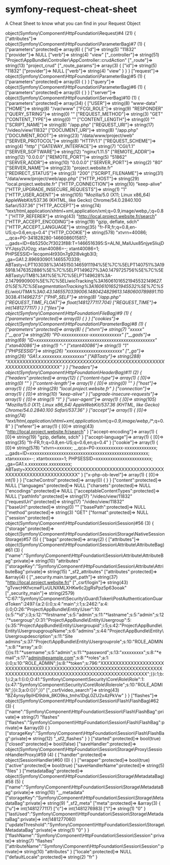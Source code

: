 # symfony-request-cheat-sheet
A Cheat Sheet to know what you can find in your Request Object


object(Symfony\Component\HttpFoundation\Request)#4 (21) {
  ["attributes"]=>
  object(Symfony\Component\HttpFoundation\ParameterBag)#7 (1) {
    ["parameters":protected]=>
    array(6) {
      ["id"]=>
      string(5) "11832"
      ["provider"]=>
      NULL
      ["verb"]=>
      string(4) "view"
      ["_controller"]=>
      string(51) "Project\AppBundle\Controller\AppController::crudAction"
      ["_route"]=>
      string(13) "project_crud"
      ["_route_params"]=>
      array(3) {
        ["id"]=>
        string(5) "11832"
        ["provider"]=>
        NULL
        ["verb"]=>
        string(4) "view"
      }
    }
  }
  ["request"]=>
  object(Symfony\Component\HttpFoundation\ParameterBag)#5 (1) {
    ["parameters":protected]=>
    array(0) {
    }
  }
  ["query"]=>
  object(Symfony\Component\HttpFoundation\ParameterBag)#6 (1) {
    ["parameters":protected]=>
    array(0) {
    }
  }
  ["server"]=>
  object(Symfony\Component\HttpFoundation\ServerBag)#10 (1) {
    ["parameters":protected]=>
    array(34) {
      ["USER"]=>
      string(8) "www-data"
      ["HOME"]=>
      string(8) "/var/www"
      ["FCGI_ROLE"]=>
      string(9) "RESPONDER"
      ["QUERY_STRING"]=>
      string(0) ""
      ["REQUEST_METHOD"]=>
      string(3) "GET"
      ["CONTENT_TYPE"]=>
      string(0) ""
      ["CONTENT_LENGTH"]=>
      string(0) ""
      ["SCRIPT_NAME"]=>
      string(8) "/app.php"
      ["REQUEST_URI"]=>
      string(17) "/video/view/11832"
      ["DOCUMENT_URI"]=>
      string(8) "/app.php"
      ["DOCUMENT_ROOT"]=>
      string(23) "/data/www/project/web"
      ["SERVER_PROTOCOL"]=>
      string(8) "HTTP/1.1"
      ["REQUEST_SCHEME"]=>
      string(4) "http"
      ["GATEWAY_INTERFACE"]=>
      string(7) "CGI/1.1"
      ["SERVER_SOFTWARE"]=>
      string(12) "nginx/1.11.5"
      ["REMOTE_ADDR"]=>
      string(12) "0.0.0.0"
      ["REMOTE_PORT"]=>
      string(5) "51862"
      ["SERVER_ADDR"]=>
      string(10) "0.0.0.0"
      ["SERVER_PORT"]=>
      string(2) "80"
      ["SERVER_NAME"]=>
      string(23) "project.website.fr"
      ["REDIRECT_STATUS"]=>
      string(3) "200"
      ["SCRIPT_FILENAME"]=>
      string(31) "/data/www/project/web/app.php"
      ["HTTP_HOST"]=>
      string(29) "local.project.website.fr"
      ["HTTP_CONNECTION"]=>
      string(10) "keep-alive"
      ["HTTP_UPGRADE_INSECURE_REQUESTS"]=>
      string(1) "1"
      ["HTTP_USER_AGENT"]=>
      string(105) "Mozilla/5.0 (X11; Linux x86_64) AppleWebKit/537.36 (KHTML, like Gecko) Chrome/54.0.2840.100 Safari/537.36"
      ["HTTP_ACCEPT"]=>
      string(74) "text/html,application/xhtml+xml,application/xml;q=0.9,image/webp,*/*;q=0.8"
      ["HTTP_REFERER"]=>
      string(43) "http://local.project.website.fr/search"
      ["HTTP_ACCEPT_ENCODING"]=>
      string(19) "gzip, deflate, sdch"
      ["HTTP_ACCEPT_LANGUAGE"]=>
      string(35) "fr-FR,fr;q=0.8,en-US;q=0.6,en;q=0.4"
      ["HTTP_COOKIE"]=>
      string(578) "xtvrn=$40086$; __qca=P0-341828280-1466086015817; __gads=ID=6b5250c7f3023f88:T=1466516395:S=ALNI_MalUux85njyeSliujDVYJqsy2UOzg; xtan40086=-; xtant40086=1; PHPSESSID=1ecqomi4t930n7g92l8vkgb3l3; _ga=GA1.2.896930901.1465570339; ABTasty=LPT103038%3A145150.1465911194%5E%7C%5ELPT140751%3A195918.1476352886%5E%7C%5ELPT149627%3A0.1479725756%5E%7C%5EABTastyUTMB%3A1%5E%7C%5ELPT149628%3A-2.1479990900%5E%7C%5ELiwioTracking%3A16061016521945532*149627.0%5E%7C%5EsegmentationTracking%3A16061016521945532%5E%7C%5ELiwioUTMA%3A0.43.1465570339006.1480424829613.1480600789891.1*103038.41*149627.5"
      ["PHP_SELF"]=>
      string(8) "/app.php"
      ["REQUEST_TIME_FLOAT"]=>
      float(1481277117.704)
      ["REQUEST_TIME"]=>
      int(1481277117)
    }
  }
  ["files"]=>
  object(Symfony\Component\HttpFoundation\FileBag)#9 (1) {
    ["parameters":protected]=>
    array(0) {
    }
  }
  ["cookies"]=>
  object(Symfony\Component\HttpFoundation\ParameterBag)#8 (1) {
    ["parameters":protected]=>
    array(8) {
      ["xtvrn"]=>
      string(7) "$xxxxx$"
      ["__qca"]=>
      string(26) "P0-xxxxxxxxxxx-xxxxxxxxxxxxx"
      ["__gads"]=>
      string(69) "ID=xxxxxxxxxxxxxxxxxxxxxxxxxxxxxxxxxxxxxxxxxxxxxxxxx"
      ["xtan40086"]=>
      string(1) "-"
      ["xtant40086"]=>
      string(1) "1"
      ["PHPSESSID"]=>
      string(26) "xxxxxxxxxxxxxxxxxxxxxxx"
      ["_ga"]=>
      string(26) "GA1.x.xxxxxxxx.xxxxxxxxx"
      ["ABTasty"]=>
      string(288) "XXXXXXXXXXXXXXXXXXXXXXXXXXXXXXXXXXXXXXXXXXXXXXXXXXXXXXXXXXXXXXXXXXXXXX"
    }
  }
  ["headers"]=>
  object(Symfony\Component\HttpFoundation\HeaderBag)#11 (2) {
    ["headers":protected]=>
    array(12) {
      ["content-type"]=>
      array(1) {
        [0]=>
        string(0) ""
      }
      ["content-length"]=>
      array(1) {
        [0]=>
        string(0) ""
      }
      ["host"]=>
      array(1) {
        [0]=>
        string(29) "local.project.website.fr"
      }
      ["connection"]=>
      array(1) {
        [0]=>
        string(10) "keep-alive"
      }
      ["upgrade-insecure-requests"]=>
      array(1) {
        [0]=>
        string(1) "1"
      }
      ["user-agent"]=>
      array(1) {
        [0]=>
        string(105) "Mozilla/5.0 (X11; Linux x86_64) AppleWebKit/537.36 (KHTML, like Gecko) Chrome/54.0.2840.100 Safari/537.36"
      }
      ["accept"]=>
      array(1) {
        [0]=>
        string(74) "text/html,application/xhtml+xml,application/xml;q=0.9,image/webp,*/*;q=0.8"
      }
      ["referer"]=>
      array(1) {
        [0]=>
        string(43) "http://local.project.website.fr/search"
      }
      ["accept-encoding"]=>
      array(1) {
        [0]=>
        string(19) "gzip, deflate, sdch"
      }
      ["accept-language"]=>
      array(1) {
        [0]=>
        string(35) "fr-FR,fr;q=0.8,en-US;q=0.6,en;q=0.4"
      }
      ["cookie"]=>
      array(1) {
        [0]=>
        string(578) "xtvrn=$xxxxxx$; __qca=P0-xxxxxxxxxxx-xxxxxxxxxxxxx; __gads=ID=xxxxxxxxxxxxxxxxxxxxxxxxxxxxxxxxxxxxxxxxxxxxxxxxx; xtanxxxxxx=-; xtantxxxxxx=1; PHPSESSID=xxxxxxxxxxxxxxxxxxxxxxx; _ga=GA1.x.xxxxxxxx.xxxxxxxxx; ABTasty=XXXXXXXXXXXXXXXXXXXXXXXXXXXXXXXXXXXXXXXXXXXXXXXXXXXXXXXXXXXXXXXXXXXXXX"
      }
      ["x-php-ob-level"]=>
      array(1) {
        [0]=>
        int(1)
      }
    }
    ["cacheControl":protected]=>
    array(0) {
    }
  }
  ["content":protected]=>
  NULL
  ["languages":protected]=>
  NULL
  ["charsets":protected]=>
  NULL
  ["encodings":protected]=>
  NULL
  ["acceptableContentTypes":protected]=>
  NULL
  ["pathInfo":protected]=>
  string(17) "/video/view/11832"
  ["requestUri":protected]=>
  string(17) "/video/view/11832"
  ["baseUrl":protected]=>
  string(0) ""
  ["basePath":protected]=>
  NULL
  ["method":protected]=>
  string(3) "GET"
  ["format":protected]=>
  NULL
  ["session":protected]=>
  object(Symfony\Component\HttpFoundation\Session\Session)#56 (3) {
    ["storage":protected]=>
    object(Symfony\Component\HttpFoundation\Session\Storage\NativeSessionStorage)#57 (5) {
      ["bags":protected]=>
      array(2) {
        ["attributes"]=>
        object(Symfony\Component\HttpFoundation\Session\Attribute\AttributeBag)#61 (3) {
          ["name":"Symfony\Component\HttpFoundation\Session\Attribute\AttributeBag":private]=>
          string(10) "attributes"
          ["storageKey":"Symfony\Component\HttpFoundation\Session\Attribute\AttributeBag":private]=>
          string(15) "_sf2_attributes"
          ["attributes":protected]=>
          &array(4) {
            ["_security.main.target_path"]=>
            string(37) "http://local.project.website.fr/"
            ["_csrf/login"]=>
            string(43) "gTvwcHKfvcnwFLvULNXMLXHKw6c2jgRsPpz5p63ooak"
            ["_security_main"]=>
            string(2579) "C:67:"Symfony\Component\Security\Guard\Token\PostAuthenticationGuardToken":2497:{a:2:{i:0;s:4:"main";i:1;s:2462:"a:4:{i:0;O:26:"Project\AppBundle\Entity\User":10:{s:5:"*id";i:3;s:12:"*firstname";s:5:"admin";s:11:"*lastname";s:5:"admin";s:12:"*usergroup";O:31:"Project\AppBundle\Entity\Usergroup":5:{s:35:"Project\AppBundle\Entity\Usergroupid";i:5;s:42:"Project\AppBundle\Entity\UsergroupgroupName";s:6:"admins";s:44:"Project\AppBundle\Entity\Usergroupdescription";s:11:"Site admins";s:37:"Project\AppBundle\Entity\Usergrouprole";s:10:"ROLE_ADMIN";s:8:"*array";a:0:{}}s:11:"*username";s:5:"admin";s:11:"*password";s:13:"xxxxxxxxx";s:8:"*email";s:17:"admin@example.com";s:8:"*roles";a:1:{i:0;s:10:"ROLE_ADMIN";}s:8:"*token";s:796:"XXXXXXXXXXXXXXXXXXXXXXXXXXXXXXXXXXXXXXXXXXXXXXXXXXXXXXXXXXXXXXXXXXXXXXXXXXXXXXXXXXXXXXXXXXXXXXXXXXXXXXXXXXXXXXXXXXXXXXXX";}}i:1;b:1;i:2;a:1:{i:0;O:41:"Symfony\Component\Security\Core\Role\Role":1:{s:47:"Symfony\Component\Security\Core\Role\Rolerole";s:10:"ROLE_ADMIN";}}i:3;a:0:{}}";}}"
            ["_csrf/video_search"]=>
            string(43) "BZ4ynsy9pIHD9dnk_8KO9ks_tmhs1DgL0ZU2x4zPkVw"
          }
        }
        ["flashes"]=>
        object(Symfony\Component\HttpFoundation\Session\Flash\FlashBag)#62 (3) {
          ["name":"Symfony\Component\HttpFoundation\Session\Flash\FlashBag":private]=>
          string(7) "flashes"
          ["flashes":"Symfony\Component\HttpFoundation\Session\Flash\FlashBag":private]=>
          &array(0) {
          }
          ["storageKey":"Symfony\Component\HttpFoundation\Session\Flash\FlashBag":private]=>
          string(12) "_sf2_flashes"
        }
      }
      ["started":protected]=>
      bool(true)
      ["closed":protected]=>
      bool(false)
      ["saveHandler":protected]=>
      object(Symfony\Component\HttpFoundation\Session\Storage\Proxy\SessionHandlerProxy)#59 (4) {
        ["handler":protected]=>
        object(SessionHandler)#60 (0) {
        }
        ["wrapper":protected]=>
        bool(true)
        ["active":protected]=>
        bool(true)
        ["saveHandlerName":protected]=>
        string(5) "files"
      }
      ["metadataBag":protected]=>
      object(Symfony\Component\HttpFoundation\Session\Storage\MetadataBag)#58 (5) {
        ["name":"Symfony\Component\HttpFoundation\Session\Storage\MetadataBag":private]=>
        string(10) "__metadata"
        ["storageKey":"Symfony\Component\HttpFoundation\Session\Storage\MetadataBag":private]=>
        string(9) "_sf2_meta"
        ["meta":protected]=>
        &array(3) {
          ["u"]=>
          int(1481277117)
          ["c"]=>
          int(1481276983)
          ["l"]=>
          string(1) "0"
        }
        ["lastUsed":"Symfony\Component\HttpFoundation\Session\Storage\MetadataBag":private]=>
        int(1481277060)
        ["updateThreshold":"Symfony\Component\HttpFoundation\Session\Storage\MetadataBag":private]=>
        string(1) "0"
      }
    }
    ["flashName":"Symfony\Component\HttpFoundation\Session\Session":private]=>
    string(7) "flashes"
    ["attributeName":"Symfony\Component\HttpFoundation\Session\Session":private]=>
    string(10) "attributes"
  }
  ["locale":protected]=>
  NULL
  ["defaultLocale":protected]=>
  string(2) "fr"
}
